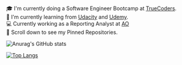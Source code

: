 🎓  I'm currently doing a Software Engineer Bootcamp at [TrueCoders](https://truecoders.io/). <br />
🌱  I'm currently learning from [Udacity](https://www.udacity.com/) and [Udemy](https://www.udemy.com/course/100-days-of-code/learn/lecture/19211052#search).<br />
💻  Currently working as a Reporting Analyst at [AO](https://www.linkedin.com/company/american-income-life-ao/)<br />
📌  Scroll down to see my Pinned Repositories.

![Anurag's GitHub stats](https://github-readme-stats.vercel.app/api?username=mluanastevensc&show_icons=true&theme=radical)

[![Top Langs](https://github-readme-stats.vercel.app/api/top-langs/?username=mluanastevensc&layout=compact)](https://github.com/anuraghazra/github-readme-stats)

